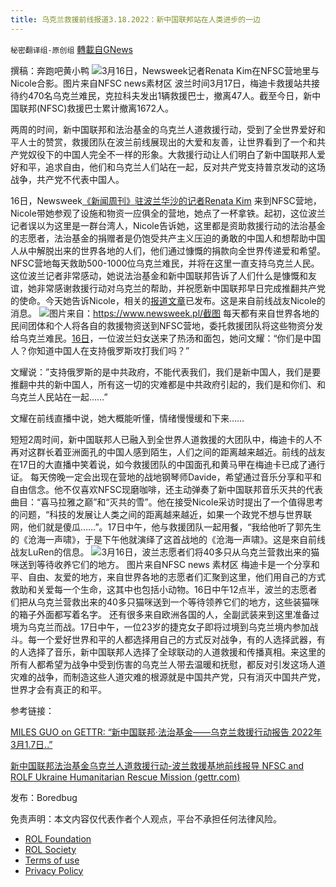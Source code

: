 ```yaml
---
title: 乌克兰救援前线报道3.18.2022：新中国联邦站在人类进步的一边
---
```

`秘密翻译组-原创组` [轉載自GNews](https://gnews.org/zh-hans/2186409/)

撰稿：奔跑吧黄小鸭
![](https://assets.gnews.org/wp-content/uploads/2022/03/image-2019.png)3月16日，Newsweek记者Renata Kim在NFSC营地里与Nicole合影。图片来自NFSC news素材区
波兰时间3月17日，梅迪卡救援站共接待约470名乌克兰难民，克拉科夫发出1辆救援巴士，撤离47人。截至今日，新中国联邦(NFSC)救援巴士累计撤离1672人。

两周的时间，新中国联邦和法治基金的乌克兰人道救援行动，受到了全世界爱好和平人士的赞赏，救援团队在波兰前线展现出的大爱和友善，让世界看到了一个和共产党奴役下的中国人完全不一样的形象。大救援行动让人们明白了新中国联邦人爱好和平，追求自由，他们和乌克兰人们站在一起，反对共产党支持普京发动的这场战争，共产党不代表中国人。

16日，Newsweek[《新闻周刊》驻波兰华沙的记者Renata Kim](%20%22【Ukraine%20Rescue】03/16/2022%20News...%22) 来到NFSC营地，Nicole带她参观了设施和物资一应俱全的营地，她点了一杯拿铁。起初，这位波兰记者误以为这里是一群台湾人，Nicole告诉她，这里都是资助救援行动的法治基金的志愿者，法治基金的捐赠者是仍饱受共产主义压迫的勇敢的中国人和想帮助中国人从中解脱出来的世界各地的人们，他们通过慷慨的捐款向全世界传递爱和希望。NFSC营地每天救助500-1000位乌克兰难民，并将在这里一直支持乌克兰人民。这位波兰记者非常感动，她说法治基金和新中国联邦告诉了人们什么是慷慨和友谊，她非常感谢救援行动对乌克兰的帮助，并祝愿新中国联邦早日完成推翻共产党的使命。今天她告诉Nicole，相关的[报道文章](https://www.newsweek.pl/polska/spoleczenstwo/wojna-w-ukrainie-wloski-pianista-gra-dla-uchodzcow-imagine-amerykanin-smazy-im/vyf4qsn)已发布。这是来自前线战友Nicole的消息。
![](https://assets.gnews.org/wp-content/uploads/2022/03/image-2021.png)图片来自：https://www.newsweek.pl/截图
每天都有来自世界各地的民间团体和个人将各自的救援物资送到NFSC营地，委托救援团队将这些物资分发给乌克兰难民。[16日](https://gettr.com/streaming/p10bcvp1914)，一位波兰妇女送来了热汤和面包，她问文耀：“你们是中国人？你知道中国人在支持俄罗斯攻打我们吗？”

文耀说：”支持俄罗斯的是中共政府，不能代表我们，我们是新中国人，我们是要推翻中共的新中国人，所有这一切的灾难都是中共政府引起的，我们是和你们、和乌克兰人民站在一起……”

文耀在前线直播中说，她大概能听懂，情绪慢慢缓和下来……

短短2周时间，新中国联邦人已融入到全世界人道救援的大团队中，梅迪卡的人不再对这群长着亚洲面孔的中国人感到陌生，人们之间的距离越来越近。前线的战友在17日的大直播中笑着说，如今救援团队的中国面孔和黄马甲在梅迪卡已成了通行证。 每天傍晚一定会出现在营地的战地钢琴师Davide，希望通过音乐分享和平和自由信念。他不仅喜欢NFSC现磨咖啡，还主动弹奏了新中国联邦音乐灭共的代表曲目：“喜马拉雅之巅”和“灭共的雪”。他在接受Nicole采访时提出了一个值得思考的问题，“科技的发展让人类之间的距离越来越近，如果一个政党不想与世界联网，他们就是傻瓜……”。17日中午，他与救援团队一起用餐，“我给他听了郭先生的《沧海一声啸》，于是下午他就演绎了这首战地的《沧海一声啸》。这是來自前线战友LuRen的信息。
![](https://assets.gnews.org/wp-content/uploads/2022/03/image-2022.png)3月16日，波兰志愿者们将40多只从乌克兰营救出来的猫咪送到等待收养它们的地方。
图片来自NFSC news 素材区
梅迪卡是一个分享和平、自由、友爱的地方，来自世界各地的志愿者们汇聚到这里，他们用自己的方式救助和关爱每一个生命，这其中也包括小动物。16日中午12点半，波兰的志愿者们把从乌克兰营救出来的40多只猫咪送到一个等待领养它们的地方，这些装猫咪的箱子外面都写着名字。 还有很多来自欧洲各国的人，全副武装来到这里准备过境为乌克兰而战。17日中午，一位23岁的捷克女子即将过境到乌克兰境内参加战斗。每一个爱好世界和平的人都选择用自己的方式反对战争，有的人选择武器，有的人选择了音乐，新中国联邦人选择了全球联动的人道救援和传播真相。来这里的所有人都希望为战争中受到伤害的乌克兰人带去温暖和抚慰，都反对引发这场人道灾难的战争，而制造这些人道灾难的根源就是中国共产党，只有消灭中国共产党，世界才会有真正的和平。



参考链接：

[MILES GUO on GETTR: “新中国联邦·法治基金——乌克兰救援行动报告 2022年3月1.7日..”](https://gettr.com/post/p10ln9z805b)

[新中国联邦法治基金乌克兰人道救援行动-波兰救援基地前线报导 NFSC and ROLF Ukraine Humanitarian Rescue Mission (gettr.com)](https://gettr.com/streaming/p10bcvp1914)

发布：Boredbug

 

免责声明：本文内容仅代表作者个人观点，平台不承担任何法律风险。

- [ROL Foundation](https://rolfoundation.org/)
- [ROL Society](https://rolsociety.org/)
- [Terms of use](https://gnews.org/terms-of-use-3/)
- [Privacy Policy](https://gnews.org/privacy-policy/)
